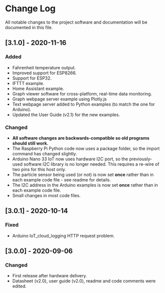 # Change Log
All notable changes to the project software and documentation will be documented in this file.

## [3.1.0] - 2020-11-16
### Added
- Fahrenheit temperature output.
- Improved support for ESP8266.
- Support for ESP32.
- IFTTT example.
- Home Assistant example.
- Graph viewer software for cross-platform, real-time data monitoring.
- Graph webpage server example using Plotly.js
- Text webpage server added to Python examples (to match the one for Arduino).
- Updated the User Guide (v2.1) for the new examples.

### Changed
- **All software changes are backwards-compatible so old programs should still work.**
- The Raspberry Pi Python code now uses a package folder, so the import command has changed slightly.
- Arduino Nano 33 IoT now uses hardware I2C port, so the previously-used software I2C library is no longer needed. This requires a re-wire of two pins for this host only.
- The particle sensor being used (or not) is now set **once** rather than in each example code file - see readme for details.
- The I2C address in the Arduino examples is now set **once** rather than in each example code file.
- Small changes in most code files.


## [3.0.1] - 2020-10-14
### Fixed
- Arduino IoT_cloud_logging HTTP request problem.


## [3.0.0] - 2020-09-06
### Changed
- First release after hardware delivery.
- Datasheet (v2.0), user guide (v2.0), readme and code comments were edited.


